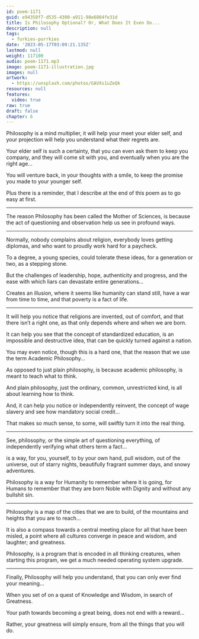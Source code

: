 ```yaml
---
id: poem-1171
guid: e94358f7-d535-4300-a911-98e6804fe31d
title: Is Philosophy Optional? Or, What Does It Even Do...
description: null
tags:
  - furkies-purrkies
date: '2023-05-17T03:09:21.135Z'
lastmod: null
weight: 117100
audio: poem-1171.mp3
image: poem-1171-illustration.jpg
images: null
artwork:
  - https://unsplash.com/photos/GAVXs1uZeQk
resources: null
features:
  video: true
raw: true
draft: false
chapter: 6
---
```


Philosophy is a mind multiplier, it will help your meet your elder self,
and your projection will help you understand what their regrets are.

Your elder self is such a certainty, that you can even ask them to keep you company,
and they will come sit with you, and eventually when you are the right age...

You will venture back, in your thoughts with a smile,
to keep the promise you made to your younger self.

Plus there is a reminder,
that I describe at the end of this poem as to go easy at first.

---

The reason Philosophy has been called the Mother of Sciences,
is because the act of questioning and observation help us see in profound ways.

---

Normally, nobody complains about religion, everybody loves getting diplomas,
and who want to proudly work hard for a paycheck.

To a degree, a young species, could tolerate these ideas,
for a generation or two, as a stepping stone.

But the challenges of leadership, hope, authenticity and progress,
and the ease with which liars can devastate entire generations…

Creates an illusion, where it seems like humanity can stand still,
have a war from time to time, and that poverty is a fact of life.


---


It will help you notice that religions are invented, out of comfort,
and that there isn’t a right one, as that only depends where and when we are born.

It can help you see that the concept of standardized education,
is an impossible and destructive idea, that can be quickly turned against a nation.

You may even notice, though this is a hard one,
that the reason that we use the term Academic Philosophy…

As opposed to just plain philosophy, is because academic philosophy,
is meant to teach what to think.

And plain philosophy, just the ordinary, common, unrestricted kind,
is all about learning how to think.

And, it can help you notice or independently reinvent,
the concept of wage slavery and see how mandatory social credit…

That makes so much sense, to some,
will swiftly turn it into the real thing.

---

See, philosophy, or the simple art of questioning everything,
of independently verifying what others term a fact…

is a way, for you, yourself, to by your own hand, pull wisdom, out of the universe,
out of starry nights, beautifully fragrant summer days, and snowy adventures.

Philosophy is a way for Humanity to remember where it is going,
for Humans to remember that they are born Noble with Dignity and without any bullshit sin.

---

Philosophy is a map of the cities that we are to build,
of the mountains and heights that you are to reach…

It is also a compass towards a central meeting place for all that have been misled,
a point where all cultures converge in peace and wisdom, and laughter; and greatness.

Philosophy, is a program that is encoded in all thinking creatures,
when starting this program, we get a much needed operating system upgrade.

---

Finally, Philosophy will help you understand,
that you can only ever find your meaning...

When you set of on a quest of Knowledge and Wisdom,
in search of Greatness.

Your path towards becoming a great being,
does not end with a reward...

Rather, your greatness will simply ensure,
from all the things that you will do.

